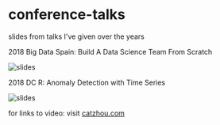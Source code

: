 # conference-talks
slides from talks I've given over the years

2018 Big Data Spain: Build A Data Science Team From Scratch

![slides](https://media.giphy.com/media/2sgC08c5jGBipZEVsD/giphy.gif)

2018 DC R: Anomaly Detection with Time Series

![slides](https://raw.githubusercontent.com/cattystats/Anomaly_Detection/master/figures/anomaly.gif)


for links to video: visit [catzhou.com](http://www.catzhou.com/)
